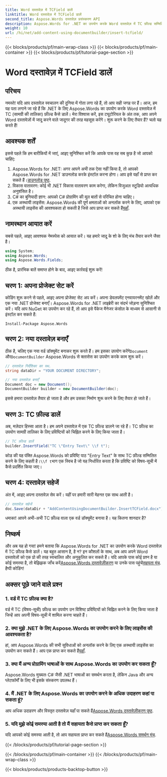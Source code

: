 ```yaml
---
title: Word दस्तावेज़ में TCField डालें
linktitle: Word दस्तावेज़ में TCField डालें
second_title: Aspose.Words दस्तावेज़ प्रसंस्करण API
description: Aspose.Words for .NET का उपयोग करके Word दस्तावेज़ में TC फ़ील्ड सम्मिलित करना सीखें। निर्बाध दस्तावेज़ स्वचालन के लिए हमारे चरण-दर-चरण मार्गदर्शिका का पालन करें।
weight: 10
url: /hi/net/add-content-using-documentbuilder/insert-tcfield/
---
```


{{< blocks/products/pf/main-wrap-class >}}
{{< blocks/products/pf/main-container >}}
{{< blocks/products/pf/tutorial-page-section >}}

# Word दस्तावेज़ में TCField डालें

## परिचय

नमस्ते! यदि आप दस्तावेज़ स्वचालन की दुनिया में गोता लगा रहे हैं, तो आप सही जगह पर हैं। आज, हम यह पता लगाने जा रहे हैं कि .NET के लिए Aspose.Words का उपयोग करके Word दस्तावेज़ में TC (सामग्री की तालिका) फ़ील्ड कैसे डालें। मेरा विश्वास करें, इस ट्यूटोरियल के अंत तक, आप अपने Word दस्तावेज़ों में जादू करने वाले जादूगर की तरह महसूस करेंगे। शुरू करने के लिए तैयार हैं? चलो यह करते हैं!

## आवश्यक शर्तें

इससे पहले कि हम बारीकियों में जाएं, आइए सुनिश्चित करें कि आपके पास वह सब कुछ है जो आपको चाहिए:

1.  Aspose.Words for .NET: अगर आपने अभी तक ऐसा नहीं किया है, तो आपको Aspose.Words for .NET डाउनलोड करके इंस्टॉल करना होगा। आप इसे यहाँ से प्राप्त कर सकते हैं।[डाउनलोड पृष्ठ](https://releases.aspose.com/words/net/).
2. विकास वातावरण: कोई भी .NET विकास वातावरण काम करेगा, लेकिन विजुअल स्टूडियो अत्यधिक अनुशंसित है।
3. C# का बुनियादी ज्ञान: आपको C# प्रोग्रामिंग की मूल बातों से परिचित होना चाहिए।
4.  एक अस्थायी लाइसेंस: Aspose.Words की पूर्ण क्षमताओं को अनलॉक करने के लिए, आपको एक अस्थायी लाइसेंस की आवश्यकता हो सकती है जिसे आप प्राप्त कर सकते हैं[यहाँ](https://purchase.aspose.com/temporary-license/).

## नामस्थान आयात करें

सबसे पहले, आइए आवश्यक नेमस्पेस को आयात करें। यह हमारे जादू के शो के लिए मंच तैयार करने जैसा है।

```csharp
using System;
using Aspose.Words;
using Aspose.Words.Fields;
```

ठीक है, प्रारंभिक बातें समाप्त होने के बाद, आइए कार्रवाई शुरू करें!

## चरण 1: अपना प्रोजेक्ट सेट करें

कोडिंग शुरू करने से पहले, आइए अपना प्रोजेक्ट सेट अप करें। अपना डेवलपमेंट एनवायरनमेंट खोलें और एक नया .NET प्रोजेक्ट बनाएँ। Aspose.Words for .NET लाइब्रेरी का संदर्भ जोड़ना सुनिश्चित करें। यदि आप NuGet का उपयोग कर रहे हैं, तो आप इसे पैकेज मैनेजर कंसोल के माध्यम से आसानी से इंस्टॉल कर सकते हैं:

```shell
Install-Package Aspose.Words
```

## चरण 2: नया दस्तावेज़ बनाएँ

 ठीक है, चलिए एक नया वर्ड डॉक्यूमेंट बनाकर शुरू करते हैं। हम इसका उपयोग करेंगे`Document` और`DocumentBuilder` Aspose.Words से क्लासेस का उपयोग करके काम शुरू करें।

```csharp
// दस्तावेज़ निर्देशिका का पथ.
string dataDir = "YOUR DOCUMENT DIRECTORY";

// नया दस्तावेज़ बनाएँ
Document doc = new Document();
DocumentBuilder builder = new DocumentBuilder(doc);
```

इससे हमारा दस्तावेज़ तैयार हो जाता है और हम उसका निर्माण शुरू करने के लिए तैयार हो जाते हैं।

## चरण 3: TC फ़ील्ड डालें

अब, मज़ेदार हिस्सा आता है। हम अपने दस्तावेज़ में एक TC फ़ील्ड डालने जा रहे हैं। TC फ़ील्ड का उपयोग सामग्री तालिका के लिए प्रविष्टियों को चिह्नित करने के लिए किया जाता है।

```csharp
// TC फ़ील्ड डालें
builder.InsertField("TC \"Entry Text\" \\f t");
```

 कोड की यह पंक्ति Aspose.Words को प्रविष्टि पाठ "Entry Text" के साथ TC फ़ील्ड सम्मिलित करने के लिए कहती है।`\\f t`भाग एक स्विच है जो यह निर्धारित करता है कि प्रविष्टि को विषय-सूची में कैसे प्रदर्शित किया जाए।

## चरण 4: दस्तावेज़ सहेजें

अंत में, आइए अपना दस्तावेज़ सेव करें। यहीं पर हमारी सारी मेहनत एक साथ आती है।

```csharp
// दस्तावेज़ सहेजें
doc.Save(dataDir + "AddContentUsingDocumentBuilder.InsertTCField.docx");
```

धमाका! आपने अभी-अभी TC फ़ील्ड वाला एक वर्ड डॉक्यूमेंट बनाया है। यह कितना शानदार है?

## निष्कर्ष

 और अब यह हो गया! हमने बताया कि Aspose.Words for .NET का उपयोग करके Word दस्तावेज़ में TC फ़ील्ड कैसे डालें। यह बहुत आसान है, है न? इन कौशलों के साथ, अब आप अपने Word दस्तावेज़ों को एक प्रो की तरह स्वचालित और अनुकूलित कर सकते हैं। यदि आपके पास कोई प्रश्न है या कोई समस्या है, तो बेझिझक जाँच करें[Aspose.Words दस्तावेज़ीकरण](https://reference.aspose.com/words/net/) या उनके पास पहुंचें[सहयता मंच](https://forum.aspose.com/c/words/8). हैप्पी कोडिंग!

## अक्सर पूछे जाने वाले प्रश्न

### 1. वर्ड में TC फ़ील्ड क्या है?

वर्ड में TC (विषय-सूची) फ़ील्ड का उपयोग उन विशिष्ट प्रविष्टियों को चिह्नित करने के लिए किया जाता है जिन्हें आप अपनी विषय-सूची में शामिल करना चाहते हैं।

### 2. क्या मुझे .NET के लिए Aspose.Words का उपयोग करने के लिए लाइसेंस की आवश्यकता है?

 हां, आप Aspose.Words की सभी सुविधाओं को अनलॉक करने के लिए एक अस्थायी लाइसेंस का उपयोग कर सकते हैं। आप एक प्राप्त कर सकते हैं[यहाँ](https://purchase.aspose.com/temporary-license/).

### 3. क्या मैं अन्य प्रोग्रामिंग भाषाओं के साथ Aspose.Words का उपयोग कर सकता हूँ?

Aspose.Words मुख्यतः C# जैसी .NET भाषाओं का समर्थन करता है, लेकिन Java और अन्य प्लेटफॉर्मों के लिए भी इसके संस्करण उपलब्ध हैं।

### 4. मैं .NET के लिए Aspose.Words का उपयोग करने के अधिक उदाहरण कहां पा सकता हूं?

 आप अधिक उदाहरण और विस्तृत दस्तावेज़ यहाँ पा सकते हैं[Aspose.Words दस्तावेज़ीकरण पृष्ठ](https://reference.aspose.com/words/net/).

### 5. यदि मुझे कोई समस्या आती है तो मैं सहायता कैसे प्राप्त कर सकता हूँ?

 यदि आपको कोई समस्या आती है, तो आप सहायता प्राप्त कर सकते हैं[Aspose.Words समर्थन मंच](https://forum.aspose.com/c/words/8).

{{< /blocks/products/pf/tutorial-page-section >}}

{{< /blocks/products/pf/main-container >}}
{{< /blocks/products/pf/main-wrap-class >}}

{{< blocks/products/products-backtop-button >}}
